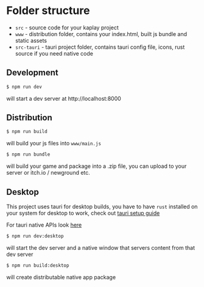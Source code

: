 # Folder structure

- `src` - source code for your kaplay project
- `www` - distribution folder, contains your index.html, built js bundle and static assets
- `src-tauri` - tauri project folder, contains tauri config file, icons, rust source if you need native code

## Development

```sh
$ npm run dev
```

will start a dev server at http://localhost:8000

## Distribution

```sh
$ npm run build
```

will build your js files into `www/main.js`

```sh
$ npm run bundle
```

will build your game and package into a .zip file, you can upload to your server or itch.io / newground etc.


## Desktop

This project uses tauri for desktop builds, you have to have `rust` installed on your system for desktop to work, check out [tauri setup guide](https://tauri.app/v1/guides/getting-started/prerequisites/)

For tauri native APIs look [here](https://tauri.app/v1/api/js/)

```sh
$ npm run dev:desktop
```

will start the dev server and a native window that servers content from that dev server

```sh
$ npm run build:desktop
```

will create distributable native app package
